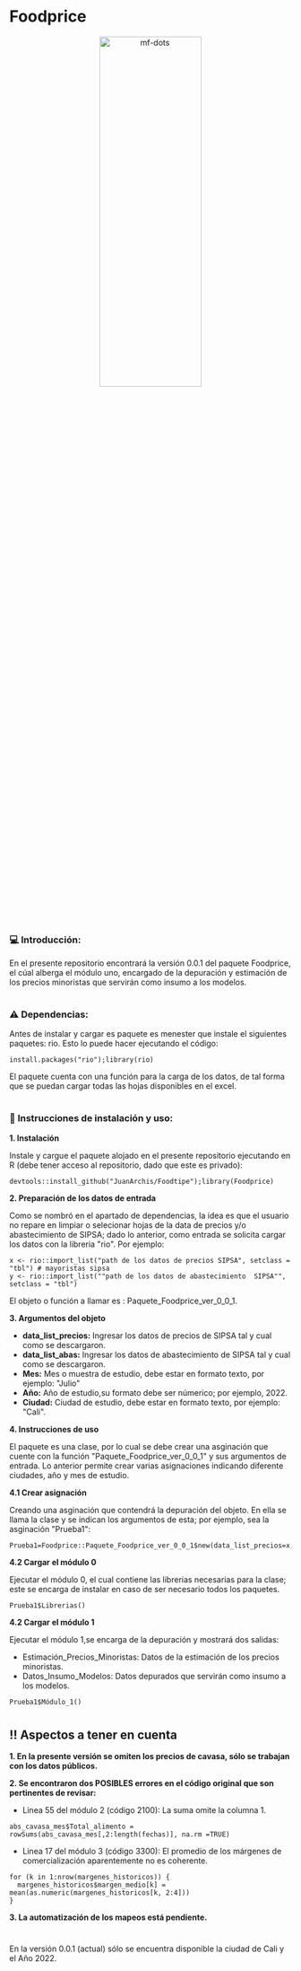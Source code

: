 # Foodprice

<p align="center">
<a name="top" href="#"> <img src="https://media2.giphy.com/media/rGlAZysKBcjRCkAX7S/giphy.gif" alt="mf-dots" height="40%" width="60%"/> </a>

# 

### :computer: **Introducción:**

En el presente repositorio encontrará la versión 0.0.1 del paquete Foodprice, el cúal alberga el módulo uno, encargado de la depuración y estimación de los precios minoristas que servirán como insumo a los modelos.

#

### :warning: **Dependencias:**

Antes de instalar y cargar es paquete es menester que instale el siguientes paquetes: rio. Esto lo puede hacer ejecutando el código:

```
install.packages("rio");library(rio)

```
El paquete cuenta con una función para la carga de los datos, de tal forma que se puedan cargar todas las hojas disponibles en el excel.
#

### :wrench: **Instrucciones de instalación y uso:**



**1. Instalación**
            
Instale y cargue el paquete alojado en el presente repositorio ejecutando en R (debe tener acceso al repositorio, dado que este es privado):            

```
devtools::install_github("JuanArchis/Foodtipe");library(Foodprice)
```

**2. Preparación de los datos de entrada**

Como se nombró en el apartado de dependencias, la idea es que el usuario no repare en limpiar o selecionar hojas de la data de precios y/o abastecimiento de SIPSA; dado lo anterior, como
entrada se solicita cargar los datos con la libreria "rio". Por ejemplo:


```
x <- rio::import_list("path de los datos de precios SIPSA", setclass = "tbl") # mayoristas sipsa
y <- rio::import_list(""path de los datos de abastecimiento  SIPSA"", setclass = "tbl")
```
El objeto o función a llamar es : Paquete_Foodprice_ver_0_0_1.

**3. Argumentos del objeto**

- **data_list_precios:** Ingresar los datos de precios de SIPSA tal y cual como se descargaron.
- **data_list_abas:** Ingresar los datos de abastecimiento de SIPSA tal y cual como se descargaron.
- **Mes:** Mes o muestra de estudio, debe estar en formato texto, por ejemplo: "Julio"
- **Año:** Año de estudio,su formato debe ser númerico; por ejemplo, 2022.
- **Ciudad:** Ciudad de estudio, debe estar en formato texto, por ejemplo: "Cali".
            

            
**4. Instrucciones de uso**

El paquete es una clase, por lo cual se debe crear una asginación que cuente con la función "Paquete_Foodprice_ver_0_0_1" y sus argumentos de entrada. Lo anterior permite crear varias asignaciones indicando diferente ciudades, año y mes de estudio.

**4.1 Crear asignación**
            
Creando una asginación que contendrá la depuración del objeto. En ella se llama la clase y se indican los argumentos de esta; por ejemplo, sea la asginación "Prueba1":  
            
```
Prueba1=Foodprice::Paquete_Foodprice_ver_0_0_1$new(data_list_precios=x,data_list_abas=y,Mes="Julio",Año=2022,Ciudad="Cali")
```
            
**4.2 Cargar el módulo 0**  
            
Ejecutar el módulo 0, el cual contiene las librerias necesarias para la clase; este se encarga de instalar en caso de ser necesario todos los paquetes.

            
```
Prueba1$Librerias()
```
            
**4.2 Cargar el módulo 1**
            
Ejecutar el módulo 1,se encarga de la depuración y mostrará dos salidas: 
- Estimación_Precios_Minoristas: Datos de la estimación de los precios minoristas.
- Datos_Insumo_Modelos: Datos depurados que servirán como insumo a los modelos.
```        
Prueba1$Módulo_1()
```
# 
  
## :bangbang: Aspectos a tener en cuenta
  
**1. En la presente versión se omiten los precios de cavasa, sólo se trabajan con los datos públicos.**
  
**2. Se encontraron dos POSIBLES errores en el código original que son pertinentes de revisar:**
  
- Linea 55 del módulo 2 (código 2100): La suma omite la columna 1.
  
```
abs_cavasa_mes$Total_alimento = rowSums(abs_cavasa_mes[,2:length(fechas)], na.rm =TRUE)

```
  
- Linea 17 del módulo 3 (código 3300): El promedio de los márgenes de comercialización aparentemente no es coherente.
  
```
for (k in 1:nrow(margenes_historicos)) {
  margenes_historicos$margen_medio[k] = mean(as.numeric(margenes_historicos[k, 2:4]))
} 
```
  
**3. La automatización de los mapeos está pendiente.**

#
En la versión 0.0.1 (actual) sólo se encuentra disponible la ciudad  de Cali y el Año 2022.
